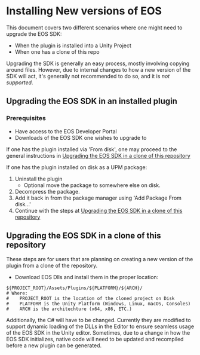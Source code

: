 # Installing New versions of EOS

This document covers two different scenarios where one might need to upgrade the EOS SDK:
 * When the plugin is installed into a Unity Project
 * When one has a clone of this repo

Upgrading the SDK is generally an easy process, mostly involving copying around files.
However, due to internal changes to how a new version of the SDK will act, it's generally 
not recommended to do so, and it is _not supported_.

## Upgrading the EOS SDK in an installed plugin

### Prerequisites
* Have access to the EOS Developer Portal
* Downloads of the EOS SDK one wishes to upgrade to

If one has the plugin installed via 'From disk', one may proceed to the general
instructions in [Upgrading the EOS SDK in a clone of this repository](#upgrading-the-eos-sdk-in-a-clone-of-this-repository)


If one has the plugin installed on disk as a UPM package: 
1. Uninstall the plugin
    * Optional move the package to somewhere else on disk.
2. Decompress the package.
3. Add it back in from the package manager  using 'Add Package From disk...'
4. Continue with the steps at [Upgrading the EOS SDK in a clone of this repository](#upgrading-the-eos-sdk-in-a-clone-of-this-repository)



## Upgrading the EOS SDK in a clone of this repository
These steps are for users that are planning on creating a new version of the plugin
from a clone of the repository.

* Download EOS Dlls and install them in the proper location:
```
${PROJECT_ROOT}/Assets/Plugins/${PLATFORM}/${ARCH}/ 
# Where:
#    PROJECT_ROOT is the location of the cloned project on Disk
#    PLATFORM is the Unity Platform (Windows, Linux, macOS, Consoles)
#    ARCH is the architechture (x64, x86, ETC.)
```
Additionally, the C# will have to be changed. Currently they are modified
to support dynamic loading of the DLLs in the Editor to ensure seamless 
usage of the EOS SDK in the Unity editor. Sometimes, due to a change in how
the EOS SDK initializes, native code will need to be updated and recompiled before a
new plugin can be generated.
